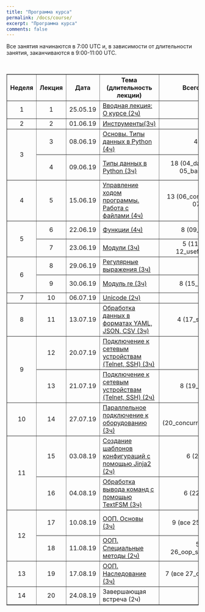 ```yaml
---
title: "Программа курса"
permalink: /docs/course/
excerpt: "Программа курса"
comments: false
---
```


Все занятия начинаются в 7:00 UTC и, в зависимости от длительности занятия, заканчиваются в 9:00-11:00 UTC.


<br>

<table border="1" cellpadding="4" cellspacing="0">
 <tr>
    <th align="center">Неделя</th>
    <th align="center">Лекция</th>
    <th align="center">Дата</th>
    <th align="center">Тема (длительность лекции)</th>
    <th align="center">Всего заданий</th>
    <th align="center">Минимум заданий для сертификата</th>
 </tr>
 <tr>
    <td align="center">1</td>
    <td align="center">1</td>
    <td align="center">25.05.19</td>
    <td><a href="https://pyneng.github.io/pyneng-7/welcome/">Вводная лекция: О курсе (2ч)</a></td>
    <td align="center">-</td>
    <td align="center">-</td>
 </tr>
 <tr>
    <td align="center">2</td>
    <td align="center">2</td>
    <td align="center">01.06.19</td>
    <td><a href="https://pyneng.github.io/pyneng-7/tools">Инструменты(3ч)</a></td>
    <td align="center">-</td>
    <td align="center">-</td>
 </tr>
 <tr>
    <td rowspan="2" align="center">3</td>
    <td align="center">3</td>
    <td align="center">08.06.19</td>
    <td><a href="https://pyneng.github.io/pyneng-7/lecture-3">Основы. Типы данных в Python (4ч)</a></td>
    <td align="center">4.1, 4.2</td>
    <td align="center">4.1, 4.2</td>
 </tr>
 <tr>
    <td align="center">4</td>
    <td align="center">09.06.19</td>
    <td><a href="https://pyneng.github.io/pyneng-7/lecture-4">Типы данных в Python (3ч)</a></td>
    <td align="center">18 (04_data_structures, 05_basic_scripts)</td>
    <td align="center">4.3, 4.6, 5.1, 5.1a, 5.2, 5.2a</td>
 </tr>
 <tr>
    <td align="center">4</td>
    <td align="center">5</td>
    <td align="center">15.06.19</td>
    <td><a href="https://pyneng.github.io/pyneng-7/lecture-5">Управление ходом программы. Работа с файлами (4ч)</a></td>
    <td align="center">13 (06_control_structures, 07_files)</td>
    <td align="center">6.1, 6.2, 6.3, 7.1, 7.2, 7.3</td>
 </tr>
 <tr>
    <td rowspan="2" align="center">5</td>
    <td align="center">6</td>
    <td align="center">22.06.19</td>
    <td><a href="https://pyneng.github.io/pyneng-7/lecture-6">Функции (4ч)</a></td>
    <td align="center">8 (09_functions)</td>
    <td align="center">9.1, 9.1a, 9.2, 9.2a, 9.3</td>
 </tr>
 <tr>
    <td align="center">7</td>
    <td align="center">23.06.19</td>
    <td><a href="https://pyneng.github.io/pyneng-7/lecture-7">Модули (3ч)</a></td>
    <td align="center">5 (11_modules, 12_useful_modules)</td>
    <td align="center">11.1, 11.2, 12.1, 12.2</td>
 </tr>
 <tr>
    <td rowspan="2" align="center">6</td>
    <td align="center">8</td>
    <td align="center">29.06.19</td>
    <td><a href="https://pyneng.github.io/pyneng-7/lecture-8">Регулярные выражения (3ч)</a></td>
    <td align="center">-</td>
    <td align="center">-</td>
 </tr>
 <tr>
    <td align="center">9</td>
    <td align="center">30.06.19</td>
    <td><a href="https://pyneng.github.io/pyneng-7/lecture-9">Модуль re (3ч)</a></td>
    <td align="center">8 (15_module_re)</td>
    <td align="center">15.1, 15.2, 15.3, 15.4</td>
 </tr>
 <tr>
    <td align="center">7</td>
    <td align="center">10</td>
    <td align="center">06.07.19</td>
    <td><a href="https://pyneng.github.io/pyneng-7/lecture-10">Unicode (2ч)</a></td>
    <td align="center">-</td>
    <td align="center">-</td>
 </tr>
 <tr>
    <td align="center">8</td>
    <td align="center">11</td>
    <td align="center">13.07.19</td>
    <td><a href="https://pyneng.github.io/pyneng-7/lecture-11">Обработка данных в форматах YAML, JSON, CSV (3ч)</a></td>
    <td align="center">4 (17_serialization)</td>
    <td align="center">17.1, 17.2, 17.2a</td>
 </tr>
 <tr>
    <td rowspan="2" align="center">9</td>
    <td align="center">12</td>
    <td align="center">20.07.19</td>
    <td><a href="https://pyneng.github.io/pyneng-7/lecture-12">Подключение к сетевым устройствам (Telnet, SSH) (3ч)</a></td>
    <td align="center">-</td>
    <td align="center">-</td>
 </tr>
 <tr>
    <td align="center">13</td>
    <td align="center">21.07.19</td>
    <td><a href="https://pyneng.github.io/pyneng-7/lecture-13">Подключение к сетевым устройствам (Telnet, SSH) (2ч)</a></td>
    <td align="center">8 (19_ssh_telnet)</td>
    <td align="center">19.1, 19.1a, 19.2, 19.2a, 19.2b, 19.3</td>
 </tr>
 <tr>
    <td align="center">10</td>
    <td align="center">14</td>
    <td align="center">27.07.19</td>
    <td><a href="https://pyneng.github.io/pyneng-7/lecture-14">Параллельное подключение к оборудованию (3ч)</a></td>
    <td align="center">5 (20_concurrent_connections)</td>
    <td align="center">20.1, 20.2, 20.3</td>
 </tr>
 <tr>
    <td rowspan="2" align="center">11</td>
    <td align="center">15</td>
    <td align="center">03.08.19</td>
    <td><a href="https://pyneng.github.io/pyneng-7/lecture-15">Создание шаблонов конфигураций с помощью Jinja2 (2ч)</a></td>
    <td align="center">6 (21_jinja2)</td>
    <td align="center">21.1, 21.2, 21.3</td>
 </tr>
 <tr>
    <td align="center">16</td>
    <td align="center">04.08.19</td>
    <td><a href="https://pyneng.github.io/pyneng-7/lecture-16">Обработка вывода команд с помощью TextFSM (3ч)</a></td>
    <td align="center">6 (22_textfsm)</td>
    <td align="center">22.1, 22.1a, 22.2, 22.3, 22.4</td>
 </tr>
 <tr>
    <td rowspan="2" align="center">12</td>
    <td align="center">17</td>
    <td align="center">10.08.19</td>
    <td><a href="https://pyneng.github.io/pyneng-7/lecture-17">ООП. Основы (3ч)</a></td>
    <td align="center">9 (все 25_oop_basics)</td>
    <td align="center">25.1, 25.1a, 25.1b, 25.2, 25.2a</td>
 </tr>
 <tr>
    <td align="center">18</td>
    <td align="center">11.08.19</td>
    <td><a href="https://pyneng.github.io/pyneng-7/lecture-18">ООП. Специальные методы (2ч)</a></td>
    <td align="center">5 (все 26_oop_spec_methods)</td>
    <td align="center">26.1, 26.1a, 26.2</td>
 </tr> 
 <tr>
    <td align="center">13</td>
    <td align="center">19</td>
    <td align="center">17.08.19</td>
    <td><a href="https://pyneng.github.io/pyneng-7/lecture-19">ООП. Наследование (3ч)</a></td>
    <td align="center">7 (все 27_oop_inheritance)</td>
    <td align="center">27.1, 27.2, 27.2a</td>
 </tr> 
 <tr>
    <td align="center">14</td>
    <td align="center">20</td>
    <td align="center">24.08.19</td>
    <td>Завершающая встреча (2ч)</td>
    <td align="center">-</td>
    <td align="center">-</td>
 </tr>  
</table>

